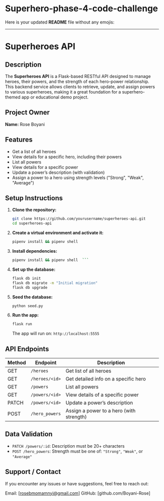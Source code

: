 # Superhero-phase-4-code-challenge

Here is your updated **README** file without any emojis:

---

# Superheroes API

## Description

The **Superheroes API** is a Flask-based RESTful API designed to manage heroes, their powers, and the strength of each hero-power relationship. This backend service allows clients to retrieve, update, and assign powers to various superheroes, making it a great foundation for a superhero-themed app or educational demo project.

## Project Owner

**Name:** Rose Boyani

## Features

* Get a list of all heroes
* View details for a specific hero, including their powers
* List all powers
* View details for a specific power
* Update a power’s description (with validation)
* Assign a power to a hero using strength levels ("Strong", "Weak", "Average")

## Setup Instructions

1. **Clone the repository:**

   ```bash
   git clone https://github.com/yourusername/superheroes-api.git
   cd superheroes-api
   ```

2. **Create a virtual environment and activate it:**

   ```bash
   pipenv install && pipenv shell
   ```

3. **Install dependencies:**

   ```bash
   pipenv install && pipenv shell  ```

4. **Set up the database:**

   ```bash
   flask db init
   flask db migrate -m "Initial migration"
   flask db upgrade
   ```

5. **Seed the database:**

   ```bash
   python seed.py
   ```

6. **Run the app:**

   ```bash
   flask run
   ```

   The app will run on: `http://localhost:5555`

## API Endpoints

| Method | Endpoint       | Description                              |
| ------ | -------------- | ---------------------------------------- |
| GET    | `/heroes`      | Get list of all heroes                   |
| GET    | `/heroes/<id>` | Get detailed info on a specific hero     |
| GET    | `/powers`      | List all powers                          |
| GET    | `/powers/<id>` | View details of a specific power         |
| PATCH  | `/powers/<id>` | Update a power’s description             |
| POST   | `/hero_powers` | Assign a power to a hero (with strength) |

## Data Validation

* `PATCH /powers/:id`: Description must be 20+ characters
* `POST /hero_powers`: Strength must be one of: `"Strong"`, `"Weak"`, or `"Average"`

## Support / Contact

If you encounter any issues or have suggestions, feel free to reach out:

Email: [rosebmomamnyi@gmail.com]
GitHub: [github.com/Boyani-Rose]

